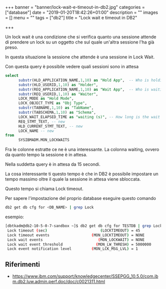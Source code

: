 +++
banner = "banner/lock-wait-e-timeout-in-db2.jpg"
categories = ["database"]
date = "2019-01-20T18:42:26+01:00"
description = ""
images = []
menu = ""
tags = ["db2"]
title = "Lock wait e timeout in DB2"

+++

Un lock wait è una condizione che si verifica quanto una sessione attende di prendere un lock su un oggetto che sul quale un'altra sessione l'ha già preso.

In questa situazione la sessione che attende è una sessione in Lock Wait.

Con questa query è possibile vedere quali sessioni sono in attesa

<!--more-->

```sql
select
      substr(HLD_APPLICATION_NAME,1,10) as "Hold App",  -- Who is holding the lock
      substr(HLD_USERID,1,10) as "Holder",
      substr(REQ_APPLICATION_NAME,1,10) as "Wait App",  -- Who is waiting on the lock
      substr(REQ_USERID,1,10) as "Waiter",
      LOCK_MODE as "Hold Mode",
      LOCK_OBJECT_TYPE as "Obj Type",
      substr(TABNAME,1,10) as "TabName",
      substr(TABSCHEMA,1,10) as "Schema",
      LOCK_WAIT_ELAPSED_TIME as "waiting (s)", -- How long is the wait
      REQ_STMT_TEXT, -- new
      HLD_CURRENT_STMT_TEXT, -- new
      LOCK_NAME -- new
from
      SYSIBMADM.MON_LOCKWAITS
```

Fra le colonne estratte ce ne è una interessante. La colonna waiting, ovvero da quanto tempo la sessione è in attesa.

Nella suddetta query è in attesa da 15 secondi.

La cosa interessante ti questo tempo è che in DB2 è possibile impostare un tempo massimo oltre il quale la sessione in attesa viene sbloccata.

Questo tempo si chiama Lock timeout.

Per sapere l'impostazione del proprio database eseguire questo comando

```bash
db2 get db cfg for <DB_NAME> | grep Lock
```
esempio:

```bash
[dbtkadm@db2-10-5-0-7-sandbox ~]$ db2 get db cfg for TESTDB | grep Lock
 Lock timeout (sec)                        (LOCKTIMEOUT) = 45
 Lock timeout events                   (MON_LOCKTIMEOUT) = NONE
 Lock wait events                         (MON_LOCKWAIT) = NONE
 Lock wait event threshold               (MON_LW_THRESH) = 5000000
 Lock event notification level         (MON_LCK_MSG_LVL) = 1
```

## Riferimenti
* https://www.ibm.com/support/knowledgecenter/SSEPGG_10.5.0/com.ibm.db2.luw.admin.perf.doc/doc/c0021311.html
